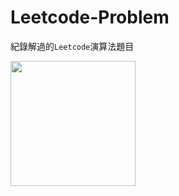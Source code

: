 # Leetcode-Problem
紀錄解過的`Leetcode`演算法題目

<img src="https://user-images.githubusercontent.com/93152909/156912048-1563b805-441d-440f-9d86-642f4421b7ae.png" width="200">





